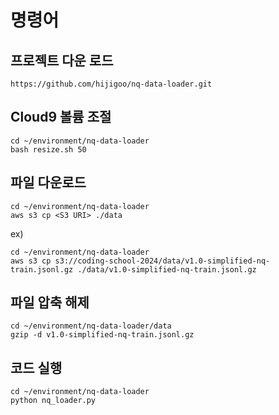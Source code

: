 # 명령어
## 프로젝트 다운 로드
```
https://github.com/hijigoo/nq-data-loader.git
```

## Cloud9 볼륨 조절
```
cd ~/environment/nq-data-loader
bash resize.sh 50
```

## 파일 다운로드
```
cd ~/environment/nq-data-loader
aws s3 cp <S3 URI> ./data
```

ex)
```
cd ~/environment/nq-data-loader
aws s3 cp s3://coding-school-2024/data/v1.0-simplified-nq-train.jsonl.gz ./data/v1.0-simplified-nq-train.jsonl.gz
```


## 파일 압축 해제
```
cd ~/environment/nq-data-loader/data
gzip -d v1.0-simplified-nq-train.jsonl.gz 
```

## 코드 실행
```
cd ~/environment/nq-data-loader
python nq_loader.py
```
